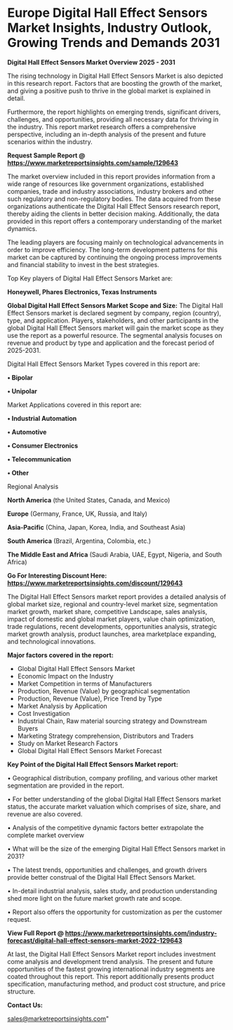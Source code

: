 # Europe Digital Hall Effect Sensors Market Insights, Industry Outlook, Growing Trends and Demands 2031

<Strong> Digital Hall Effect Sensors Market Overview 2025 - 2031</strong>

The rising technology in Digital Hall Effect Sensors Market is also depicted in this research report. Factors that are boosting the growth of the market, and giving a positive push to thrive in the global market is explained in detail.

Furthermore, the report highlights on emerging trends, significant drivers, challenges, and opportunities, providing all necessary data for thriving in the industry. This report market research offers a comprehensive perspective, including an in-depth analysis of the present and future scenarios within the industry.

<strong>Request Sample Report @ <a href=https://www.marketreportsinsights.com/sample/129643>https://www.marketreportsinsights.com/sample/129643</a></strong>

The market overview included in this report provides information from a wide range of resources like government organizations, established companies, trade and industry associations, industry brokers and other such regulatory and non-regulatory bodies. The data acquired from these organizations authenticate the Digital Hall Effect Sensors research report, thereby aiding the clients in better decision making. Additionally, the data provided in this report offers a contemporary understanding of the market dynamics.

The leading players are focusing mainly on technological advancements in order to improve efficiency. The long-term development patterns for this market can be captured by continuing the ongoing process improvements and financial stability to invest in the best strategies.

Top Key players of Digital Hall Effect Sensors Market are:

<strong>Honeywell, Phares Electronics, Texas Instruments</strong>

<strong><b>Global Digital Hall Effect Sensors Market Scope and Size:</b></strong>
The Digital Hall Effect Sensors market is declared segment by company, region (country), type, and application. Players, stakeholders, and other participants in the global Digital Hall Effect Sensors market will gain the market scope as they use the report as a powerful resource. The segmental analysis focuses on revenue and product by type and application and the forecast period of 2025-2031.

Digital Hall Effect Sensors Market Types covered in this report are:

<strong>• Bipolar

• Unipolar</strong>

Market Applications covered in this report are:

<strong>• Industrial Automation

• Automotive

• Consumer Electronics

• Telecommunication

• Other</strong> 

Regional Analysis

<strong>North America</strong> (the United States, Canada, and Mexico)

<strong>Europe</strong> (Germany, France, UK, Russia, and Italy)

<strong>Asia-Pacific</strong> (China, Japan, Korea, India, and Southeast Asia)

<strong>South America</strong> (Brazil, Argentina, Colombia, etc.)

<strong>The Middle East and Africa</strong> (Saudi Arabia, UAE, Egypt, Nigeria, and South Africa)

<strong>Go For Interesting Discount Here: <a href=https://www.marketreportsinsights.com/discount/129643>https://www.marketreportsinsights.com/discount/129643</a></strong>

The Digital Hall Effect Sensors market report provides a detailed analysis of global market size, regional and country-level market size, segmentation market growth, market share, competitive Landscape, sales analysis, impact of domestic and global market players, value chain optimization, trade regulations, recent developments, opportunities analysis, strategic market growth analysis, product launches, area marketplace expanding, and technological innovations.

<strong><b>Major factors covered in the report:</b></strong>
<ul>
  <li>Global Digital Hall Effect Sensors Market </li>
  <li>Economic Impact on the Industry</li>
  <li>Market Competition in terms of Manufacturers</li>
  <li>Production, Revenue (Value) by geographical segmentation</li>
  <li>Production, Revenue (Value), Price Trend by Type</li>
  <li>Market Analysis by Application</li>
  <li>Cost Investigation</li>
  <li>Industrial Chain, Raw material sourcing strategy and Downstream Buyers</li>
  <li>Marketing Strategy comprehension, Distributors and Traders</li>
  <li>Study on Market Research Factors</li>
  <li>Global Digital Hall Effect Sensors Market Forecast</li>
</ul>

<strong><b>Key Point of the Digital Hall Effect Sensors Market report:</b></strong>

• Geographical distribution, company profiling, and various other market segmentation are provided in the report.

• For better understanding of the global Digital Hall Effect Sensors market status, the accurate market valuation which comprises of size, share, and revenue are also covered.

• Analysis of the competitive dynamic factors better extrapolate the complete market overview

• What will be the size of the emerging Digital Hall Effect Sensors market in 2031?

• The latest trends, opportunities and challenges, and growth drivers provide better construal of the Digital Hall Effect Sensors Market.

• In-detail industrial analysis, sales study, and production understanding shed more light on the future market growth rate and scope.

• Report also offers the opportunity for customization as per the customer request.

<strong><b>View Full Report @ <a href=https://www.marketreportsinsights.com/industry-forecast/digital-hall-effect-sensors-market-2022-129643>https://www.marketreportsinsights.com/industry-forecast/digital-hall-effect-sensors-market-2022-129643</a></b></strong>


At last, the Digital Hall Effect Sensors Market report includes investment come analysis and development trend analysis. The present and future opportunities of the fastest growing international industry segments are coated throughout this report. This report additionally presents product specification, manufacturing method, and product cost structure, and price structure.

<strong>Contact Us:</strong>

sales@marketreportsinsights.com"
